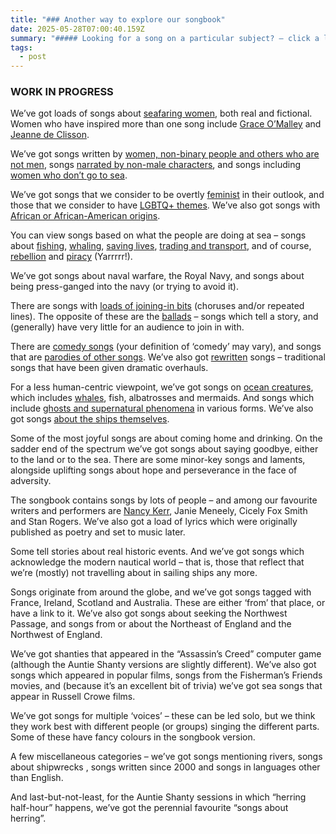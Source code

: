 ```yaml
---
title: "### Another way to explore our songbook"
date: 2025-05-28T07:00:40.159Z
summary: "##### Looking for a song on a particular subject? – click a link"
tags:
  - post
---
```

### W﻿ORK IN PROGRESS

We’ve got loads of songs about [seafaring women](/tags/seafaring_women/), both real and fictional. Women who have inspired more than one song include [Grace O’Malley](/tags/grace_omalley/) and [Jeanne de Clisson](/tags/jeanne_de_clisson/).

We’ve got songs written by [women, non-binary people and others who are not men](/tags/non-male_writer/), songs [narrated by non-male characters](/tags/non-male_narrator/), and songs including [women who don’t go to sea](/tags/women_on_the_shore/).

We’ve got songs that we consider to be overtly [feminist](/tags/feminist/) in their outlook, and those that we consider to have [LGBTQ+ themes](/tags/lgbtq_plus/). We’ve also got songs with [African or African-American origins](/tags/african_or_african-american_origin/).

You can view songs based on what the people are doing at sea – songs about [fishing](/tags/fishing/), [whaling](/tags/whaling/), [saving lives](/tags/lifeboats/), [trading and transport](/tags/maritime_trade/), and of course, [rebellion](/tags/rebellion/) and [piracy](/tags/piracy/) (Yarrrrr!). 

We’ve got songs about naval warfare, the Royal Navy, and songs about being press-ganged into the navy (or trying to avoid it). 

There are songs with [loads of joining-in bits](/tags/more_chorus_than_verse) (choruses and/or repeated lines). The opposite of these are the [ballads](/tags/ballad) – songs which tell a story, and (generally) have very little for an audience to join in with. 

There are [comedy songs](/tags/comedy) (your definition of ‘comedy’ may vary), and songs that are [parodies of other songs](/tags/parody). We’ve also got [rewritten](/tags/rewritten) songs – traditional songs that have been given dramatic overhauls. 

For a less human-centric viewpoint, we’ve got songs on [ocean creatures](/tags/sea_creatures), which includes [whales](/tags/whales), fish, albatrosses and mermaids. And songs which include [ghosts and supernatural phenomena](/tags/supernatural/) in various forms. We’ve also got songs [about the ships themselves](/tags/ship/).

Some of the most joyful songs are about coming home and drinking. On the sadder end of the spectrum we’ve got songs about saying goodbye, either to the land or to the sea. There are some minor-key songs and laments, alongside uplifting songs about hope and perseverance in the face of adversity.

The songbook contains songs by lots of people – and among our favourite writers and performers are [Nancy Kerr](/tags/nancy_kerr/), Janie Meneely, Cicely Fox Smith and Stan Rogers. We’ve also got a load of lyrics which were originally published as poetry and set to music later.

Some tell stories about real historic events. And we’ve got songs which acknowledge the modern nautical world – that is, those that reflect that we’re (mostly) not travelling about in sailing ships any more.

Songs originate from around the globe, and we’ve got songs tagged with France, Ireland, Scotland and Australia. These are either ‘from’ that place, or have a link to it. We’ve also got songs about seeking the Northwest Passage, and songs from or about the Northeast of England and the Northwest of England.

We’ve got shanties that appeared in the “Assassin’s Creed” computer game (although the Auntie Shanty versions are slightly different). We’ve also got songs which appeared in popular films, songs from the Fisherman’s Friends movies, and (because it’s an excellent bit of trivia) we’ve got sea songs that appear in Russell Crowe films.

We’ve got songs for multiple ‘voices’ – these can be led solo, but we think they work best with different people (or groups) singing the different parts. Some of these have fancy colours in the songbook version.

A few miscellaneous categories – we’ve got songs mentioning rivers, songs about shipwrecks , songs written since 2000 and songs in languages other than English. 

And last-but-not-least, for the Auntie Shanty sessions in which “herring half-hour” happens, we’ve got the perennial favourite “songs about herring”.